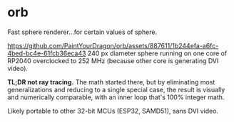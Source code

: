 # orb
Fast sphere renderer…for certain values of sphere.

https://github.com/PaintYourDragon/orb/assets/887611/1b244efa-a6fc-4bed-bc4e-61fcb36eca43
240 px diameter sphere running on one core of RP2040 overclocked to 252 MHz
(because other core is generating DVI video).

**TL;DR not ray tracing.** The math started there, but by eliminating most
generalizations and reducing to a single special case, the result is visually
and numerically comparable, with an inner loop that's 100% integer math.

Likely portable to other 32-bit MCUs (ESP32, SAMD51), sans DVI video.
